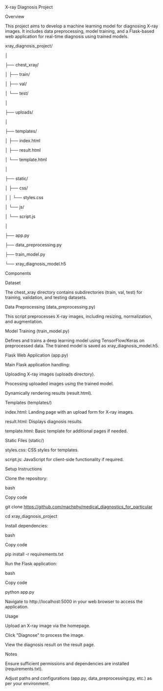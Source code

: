 X-ray Diagnosis Project

Overview

This project aims to develop a machine learning model for diagnosing X-ray images. It includes data preprocessing, model training, and a Flask-based web application for real-time diagnosis using trained models.


xray_diagnosis_project/

│

├── chest_xray/

│   ├── train/

│   ├── val/

│   └── test/

│

├── uploads/

│

├── templates/

│   ├── index.html

│   ├── result.html

│   └── template.html

│

├── static/

│   ├── css/

│   │   └── styles.css

│   └── js/

│       └── script.js

│

├── app.py

├── data_preprocessing.py

├── train_model.py

└── xray_diagnosis_model.h5



Components

Dataset



The chest_xray directory contains subdirectories (train, val, test) for training, 
validation, and testing datasets.

Data Preprocessing (data_preprocessing.py)



This script preprocesses X-ray images, including resizing, normalization, and 
augmentation.

Model Training (train_model.py)



Defines and trains a deep learning model using TensorFlow/Keras on preprocessed 
data. The trained model is saved as xray_diagnosis_model.h5.

Flask Web Application (app.py)



Main Flask application handling:

Uploading X-ray images (uploads directory).

Processing uploaded images using the trained model.

Dynamically rendering results (result.html).

Templates (templates/)



index.html: Landing page with an upload form for X-ray images.

result.html: Displays diagnosis results.

template.html: Basic template for additional pages if needed.

Static Files (static/)



styles.css: CSS styles for templates.

script.js: JavaScript for client-side functionality if required.

Setup Instructions

Clone the repository:



bash

Copy code

git clone https://github.com/machphy/medical_diagnostics_for_particular

cd xray_diagnosis_project

Install dependencies:



bash

Copy code

pip install -r requirements.txt

Run the Flask application:



bash

Copy code

python app.py

Navigate to http://localhost:5000 in your web browser to access the application.





Usage

Upload an X-ray image via the homepage.

Click "Diagnose" to process the image.

View the diagnosis result on the result page.

Notes

Ensure sufficient permissions and dependencies are installed (requirements.txt).

Adjust paths and configurations (app.py, data_preprocessing.py, etc.) as per your 
environment.




